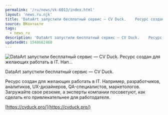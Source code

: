 ```yaml
---
permalink: '/ru/news/vk-6013/index.html'
layout: 'news.ru.njk'
title: 'DataArt запустили бесплатный сервис — CV Duck.    Ресурс создан для желающих работать в IT. Нап…'
source: ВКонтакте
tags:
  - news_ru
description: 'DataArt запустили бесплатный сервис — CV Duck.    Ресурс создан для желающих работать в IT. Нап…'
updatedAt: 1548662460
---
```

![DataArt запустили бесплатный сервис — CV Duck.    Ресурс создан для желающих работать в IT. Нап…](https://sun9-47.userapi.com/impf/c845120/v845120395/19299f/qDqq8_rLRjM.jpg?size=1200x630&quality=96&proxy=1&sign=51f48d8bf06f2cdd97b4afca1f253318&c_uniq_tag=1nykzGqUExTLa_qauQvMElCyhn0s0Kqobs3GtU4mKo8&type=album)

DataArt запустили бесплатный сервис — CV Duck.

Ресурс создан для желающих работать в IT. Например, разработчиков, аналитиков, UX-дизайнеров, QA-специалистов, маркетологов. Загружайте свое резюме, а эксперты компании посоветуют, как сделать его привлекательнее для работодателя.

[https://cvduck.pro/](https://cvduck.pro/)
